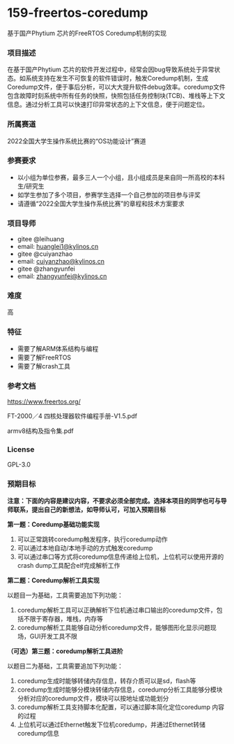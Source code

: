 # 159-freertos-coredump
基于国产Phytium 芯片的FreeRTOS Coredump机制的实现

### 项目描述

在基于国产Phytium 芯片的软件开发过程中，经常会因bug导致系统处于异常状态。如系统支持在发生不可恢复的软件错误时，触发Coredump机制，生成Coredump文件，便于事后分析，可以大大提升软件debug效率。coredump文件包含故障时刻系统中所有任务的快照，快照包括任务控制块(TCB)、堆栈等上下文信息。通过分析工具可以快速打印异常状态的上下文信息，便于问题定位。

### 所属赛道

2022全国大学生操作系统比赛的“OS功能设计”赛道

### 参赛要求

- 以小组为单位参赛，最多三人一个小组，且小组成员是来自同一所高校的本科生/研究生
- 如学生参加了多个项目，参赛学生选择一个自己参加的项目参与评奖
- 请遵循“2022全国大学生操作系统比赛”的章程和技术方案要求

### 项目导师

- gitee @leihuang
- email: huanglei1@kylinos.cn
- gitee @cuiyanzhao
- email: cuiyanzhao@kylinos.cn
- gitee @zhangyunfei
- email: zhangyunfei@kylinos.cn

### 难度

高

### 特征

- 需要了解ARM体系结构与编程
- 需要了解FreeRTOS
- 需要了解crash工具

### 参考文档

https://www.freertos.org/

FT-2000／4 四核处理器软件编程手册-V1.5.pdf

armv8结构及指令集.pdf

### License

GPL-3.0

### 预期目标

**注意：下面的内容是建议内容，不要求必须全部完成。选择本项目的同学也可与导师联系，提出自己的新想法，如导师认可，可加入预期目标**

**第一题：Coredump基础功能实现**

1.	可以正常跳转coredump触发程序，执行coredump动作
2.	可以通过本地自动/本地手动的方式触发coredump
3.	可以通过串口等方式将coredump信息传递给上位机，上位机可以使用开源的crash dump工具配合elf完成解析工作


**第二题：Coredump解析工具实现**

以题目一为基础，工具需要追加下列功能：
1.	coredump解析工具可以正确解析下位机通过串口输出的coredump文件，包括不限于寄存器，堆栈，内存等
2.	coredump解析工具能够自动分析coredump文件，能够图形化显示问题现场，GUI开发工具不限

**（可选）第三题：coredump解析工具进阶**

以题目二为基础，工具需要追加下列功能：
1.	coredump生成时能够转储内存信息，转存介质可以是sd，flash等
2.  coredump生成时能够分模块转储内存信息，coredump分析工具能够分模块分析对应的coredump文件，模块可以按地址或功能划分
3.	coredump解析工具支持脚本化配置，可以通过脚本简化定位coredump 内容的过程
4.  上位机可以通过Ethernet触发下位机coredump，并通过Ethernet转储coredump信息
